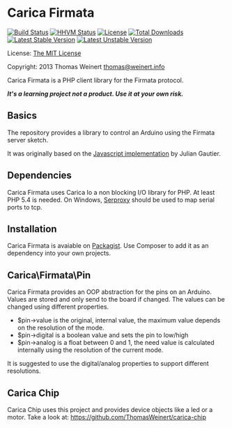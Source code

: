 Carica Firmata
==============

[![Build Status](https://travis-ci.org/ThomasWeinert/carica-firmata.svg?branch=master)](https://travis-ci.org/ThomasWeinert/carica-firmata)
[![HHVM Status](http://hhvm.h4cc.de/badge/carica/firmata.png)](http://hhvm.h4cc.de/package/carica/firmata)
[![License](https://poser.pugx.org/carica/firmata/license.svg)](https://packagist.org/packages/carica/firmata)
[![Total Downloads](https://poser.pugx.org/carica/firmata/downloads.svg)](https://packagist.org/packages/carica/firmata)
[![Latest Stable Version](https://poser.pugx.org/carica/firmata/v/stable.svg)](https://packagist.org/packages/carica/firmata)
[![Latest Unstable Version](https://poser.pugx.org/carica/firmata/v/unstable.svg)](https://packagist.org/packages/carica/firmata)

License: [The MIT License](http://www.opensource.org/licenses/mit-license.php)

Copyright: 2013 Thomas Weinert <thomas@weinert.info>

Carica Firmata is a PHP client library for the Firmata protocol.

***It's a learning project not a product. Use it at your own risk.***

Basics
------

The repository provides a library to control an Arduino using the Firmata server sketch.

It was originally based on the [Javascript implementation](https://github.com/jgautier/firmata) by Julian Gautier.

Dependencies
------------

Carica Firmata uses Carica Io a non blocking I/O library for PHP. At least PHP 5.4 is needed.
On Windows, [Serproxy](http://www.lspace.nildram.co.uk/freeware.html) should be used to map serial
ports to tcp.

Installation
------------

Carica Firmata is avaiable on [Packagist](https://packagist.org/packages/carica/firmata). Use Composer to add it as an
dependency into your own projects.

Carica\Firmata\Pin
------------------

Carica Firmata provides an OOP abstraction for the pins on an Arduino.
Values are stored and only send to the board if changed. The values can be changed using different properties.

* $pin->value  is the original, internal value, the maximum value depends on the resolution of the mode.
* $pin->digital is a boolean value and sets the pin to low/high
* $pin->analog is a float between 0 and 1, the need value is calculated internally using the resolution of the current mode.

It is suggested to use the digital/analog properties to support different resolutions.

Carica Chip
-----------

Carica Chip uses this project and provides device objects like a led or a motor. Take
a look at: https://github.com/ThomasWeinert/carica-chip